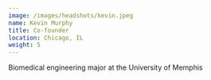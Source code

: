 ```yaml
---
image: /images/headshots/kevin.jpeg
name: Kevin Murphy
title: Co-founder
location: Chicago, IL
weight: 5
---
```

Biomedical engineering major at the University of Memphis
